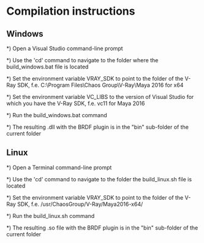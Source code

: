 # Compilation instructions

## Windows

*) Open a Visual Studio command-line prompt

*) Use the 'cd' command to navigate to the folder where the build_windows.bat
file is located

*) Set the environment variable VRAY_SDK to point to the folder of the
V-Ray SDK, f.e. C:\Program Files\Chaos Group\V-Ray\Maya 2016 for x64

*) Set the environment variable VC_LIBS to the version of Visual Studio
for which you have the V-Ray SDK, f.e. vc11 for Maya 2016

*) Run the build_windows.bat command

*) The resulting .dll with the BRDF plugin is in the "bin" sub-folder of the
current folder

## Linux

*) Open a Terminal command-line prompt

*) Use the 'cd' command to navigate to the folder the build_linux.sh file
is located

*) Set the environment variable VRAY_SDK to point to the folder of the
V-Ray SDK, f.e. /usr/ChaosGroup/V-Ray/Maya2016-x64/

*) Run the build_linux.sh command

*) The resulting .so file with the BRDF plugin is in the "bin" sub-folder of
the current folder
